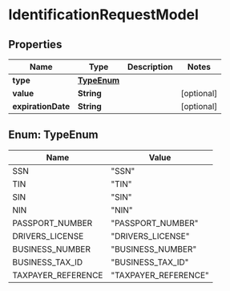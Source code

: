 
# IdentificationRequestModel

## Properties
Name | Type | Description | Notes
------------ | ------------- | ------------- | -------------
**type** | [**TypeEnum**](#TypeEnum) |  | 
**value** | **String** |  |  [optional]
**expirationDate** | **String** |  |  [optional]


<a name="TypeEnum"></a>
## Enum: TypeEnum
Name | Value
---- | -----
SSN | &quot;SSN&quot;
TIN | &quot;TIN&quot;
SIN | &quot;SIN&quot;
NIN | &quot;NIN&quot;
PASSPORT_NUMBER | &quot;PASSPORT_NUMBER&quot;
DRIVERS_LICENSE | &quot;DRIVERS_LICENSE&quot;
BUSINESS_NUMBER | &quot;BUSINESS_NUMBER&quot;
BUSINESS_TAX_ID | &quot;BUSINESS_TAX_ID&quot;
TAXPAYER_REFERENCE | &quot;TAXPAYER_REFERENCE&quot;



